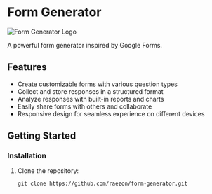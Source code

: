 # Form Generator

![Form Generator Logo](/path/to/logo.png)

A powerful form generator inspired by Google Forms.

## Features

- Create customizable forms with various question types
- Collect and store responses in a structured format
- Analyze responses with built-in reports and charts
- Easily share forms with others and collaborate
- Responsive design for seamless experience on different devices

## Getting Started

### Installation

1. Clone the repository:

   ```shell
   git clone https://github.com/raezon/form-generator.git
